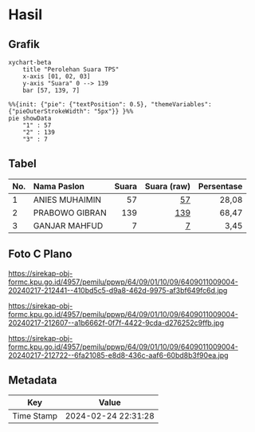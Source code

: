 # Hasil

## Grafik

```mermaid
xychart-beta
    title "Perolehan Suara TPS"
    x-axis [01, 02, 03]
    y-axis "Suara" 0 --> 139
    bar [57, 139, 7]
```

```mermaid
%%{init: {"pie": {"textPosition": 0.5}, "themeVariables": {"pieOuterStrokeWidth": "5px"}} }%%
pie showData
    "1" : 57
    "2" : 139
    "3" : 7
```

## Tabel

| No. | Nama Paslon    | Suara | Suara (raw) | Persentase |
|:--- |:-------------- | -----:| -----------:| ----------:|
| 1   | ANIES MUHAIMIN | 57    | [57][p-1]   | 28,08      |
| 2   | PRABOWO GIBRAN | 139   | [139][p-2]  | 68,47      |
| 3   | GANJAR MAHFUD  | 7     | [7][p-3]    | 3,45       |


[p-1]: https://github.com/gigit-pemilu/pemilu-2024-64-kalimantan-timur/blob/main/pilpres/hitung-suara/sub/64-kalimantan-timur/sub/09-penajam-paser-utara/sub/01-penajam/sub/1009-nipah-nipah/sub/004-tps/sub/paslon-1.txt
[p-2]: https://github.com/gigit-pemilu/pemilu-2024-64-kalimantan-timur/blob/main/pilpres/hitung-suara/sub/64-kalimantan-timur/sub/09-penajam-paser-utara/sub/01-penajam/sub/1009-nipah-nipah/sub/004-tps/sub/paslon-2.txt
[p-3]: https://github.com/gigit-pemilu/pemilu-2024-64-kalimantan-timur/blob/main/pilpres/hitung-suara/sub/64-kalimantan-timur/sub/09-penajam-paser-utara/sub/01-penajam/sub/1009-nipah-nipah/sub/004-tps/sub/paslon-3.txt

## Foto C Plano

https://sirekap-obj-formc.kpu.go.id/4957/pemilu/ppwp/64/09/01/10/09/6409011009004-20240217-212441--410bd5c5-d9a8-462d-9975-af3bf649fc6d.jpg

https://sirekap-obj-formc.kpu.go.id/4957/pemilu/ppwp/64/09/01/10/09/6409011009004-20240217-212607--a1b6662f-0f7f-4422-9cda-d276252c9ffb.jpg

https://sirekap-obj-formc.kpu.go.id/4957/pemilu/ppwp/64/09/01/10/09/6409011009004-20240217-212722--6fa21085-e8d8-436c-aaf6-60bd8b3f90ea.jpg


## Metadata

| Key        | Value               |
| ---------- | ------------------- |
| Time Stamp | 2024-02-24 22:31:28 |



